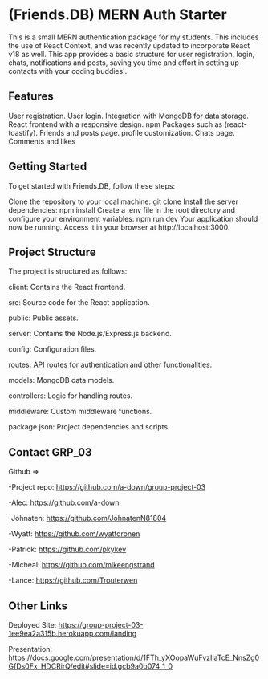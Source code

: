 # (Friends.DB) MERN Auth Starter 
This is a small MERN authentication package for my students. This includes the use of React Context, and was recently updated to incorporate React v18 as well. This app provides a basic structure for user registration, login, chats, notifications and posts, saving you time and effort in setting up contacts with your coding buddies!.

## Features
User registration.
User login.
Integration with MongoDB for data storage.
React frontend with a responsive design.
npm Packages such as (react-toastify).
Friends and posts page.
profile customization.
Chats page. 
Comments and likes

## Getting Started
To get started with Friends.DB, follow these steps:

Clone the repository to your local machine:
git clone 
Install the server dependencies:
npm install
Create a .env file in the root directory and configure your environment variables:
npm run dev
Your application should now be running. Access it in your browser at http://localhost:3000.

## Project Structure
The project is structured as follows:

client: Contains the React frontend.

src: Source code for the React application.

public: Public assets.

server: Contains the Node.js/Express.js backend.

config: Configuration files.

routes: API routes for authentication and other functionalities.

models: MongoDB data models.

controllers: Logic for handling routes.

middleware: Custom middleware functions.

package.json: Project dependencies and scripts.



## Contact GRP_03
Github =>

-Project repo: https://github.com/a-down/group-project-03


-Alec: https://github.com/a-down


-Johnaten: https://github.com/JohnatenN81804  


-Wyatt: https://github.com/wyattdronen


-Patrick: https://github.com/pkykev


-Micheal: https://github.com/mikeengstrand


-Lance: https://github.com/Trouterwen

## Other Links 

Deployed Site: https://group-project-03-1ee9ea2a315b.herokuapp.com/landing

Presentation: https://docs.google.com/presentation/d/1FTh_yXOopaWuFvzIlaTcE_NnsZg0GfDs0Fx_HDCRirQ/edit#slide=id.gcb9a0b074_1_0









